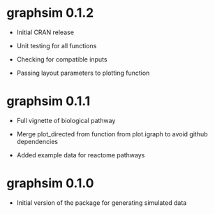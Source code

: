 # graphsim 0.1.2

* Initial CRAN release

* Unit testing for all functions

* Checking for compatible inputs

* Passing layout parameters to plotting function

# graphsim 0.1.1

* Full vignette of biological pathway

* Merge plot_directed from function from plot.igraph to avoid github dependencies

* Added example data for reactome pathways

# graphsim 0.1.0

* Initial version of the package for generating simulated data

